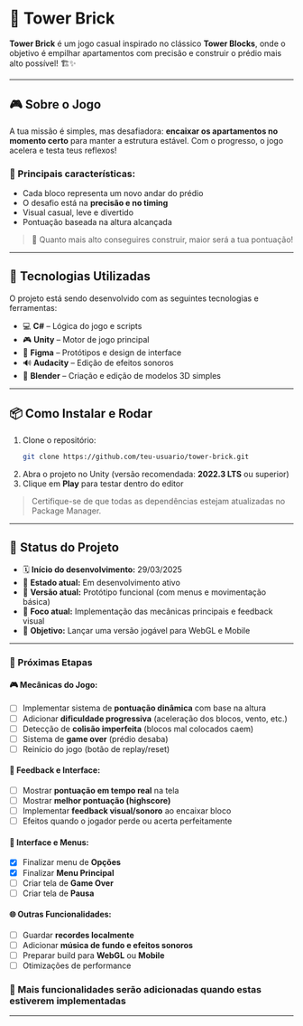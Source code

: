 # 🧱 Tower Brick

**Tower Brick** é um jogo casual inspirado no clássico **Tower Blocks**, onde o objetivo é empilhar apartamentos com precisão e construir o prédio mais alto possível! 🏗️✨

---

## 🎮 Sobre o Jogo

A tua missão é simples, mas desafiadora: **encaixar os apartamentos no momento certo** para manter a estrutura estável. Com o progresso, o jogo acelera e testa teus reflexos!

### 🔹 Principais características:
- Cada bloco representa um novo andar do prédio  
- O desafio está na **precisão e no timing**  
- Visual casual, leve e divertido  
- Pontuação baseada na altura alcançada

> 🧱 Quanto mais alto conseguires construir, maior será a tua pontuação!

---

## 🚀 Tecnologias Utilizadas

O projeto está sendo desenvolvido com as seguintes tecnologias e ferramentas:

- 💻 **C#** – Lógica do jogo e scripts  
- 🎮 **Unity** – Motor de jogo principal  
- 🎨 **Figma** – Protótipos e design de interface  
- 🔊 **Audacity** – Edição de efeitos sonoros  
- 🧊 **Blender** – Criação e edição de modelos 3D simples

---

## 📦 Como Instalar e Rodar

1. Clone o repositório:
   ```bash
   git clone https://github.com/teu-usuario/tower-brick.git
   ```
2. Abra o projeto no Unity (versão recomendada: **2022.3 LTS** ou superior)  
3. Clique em **Play** para testar dentro do editor

> Certifique-se de que todas as dependências estejam atualizadas no Package Manager.

---

## 📅 Status do Projeto

- 🗓️ **Início do desenvolvimento:** 29/03/2025  
- 🧱 **Estado atual:** Em desenvolvimento ativo  
- 🔁 **Versão atual:** Protótipo funcional (com menus e movimentação básica)  
- 🧪 **Foco atual:** Implementação das mecânicas principais e feedback visual  
- 🎯 **Objetivo:** Lançar uma versão jogável para WebGL e Mobile

---

### 🔨 Próximas Etapas

#### 🎮 Mecânicas do Jogo:
- [ ] Implementar sistema de **pontuação dinâmica** com base na altura
- [ ] Adicionar **dificuldade progressiva** (aceleração dos blocos, vento, etc.)
- [ ] Detecção de **colisão imperfeita** (blocos mal colocados caem)
- [ ] Sistema de **game over** (prédio desaba)
- [ ] Reinício do jogo (botão de replay/reset)

#### 🧠 Feedback e Interface:
- [ ] Mostrar **pontuação em tempo real** na tela
- [ ] Mostrar **melhor pontuação (highscore)**
- [ ] Implementar **feedback visual/sonoro** ao encaixar bloco
- [ ] Efeitos quando o jogador perde ou acerta perfeitamente

#### 📱 Interface e Menus:
- [x] Finalizar menu de **Opções**
- [x] Finalizar **Menu Principal**
- [ ] Criar tela de **Game Over**
- [ ] Criar tela de **Pausa**

#### 🌐 Outras Funcionalidades:
- [ ] Guardar **recordes localmente**
- [ ] Adicionar **música de fundo e efeitos sonoros**
- [ ] Preparar build para **WebGL** ou **Mobile**
- [ ] Otimizações de performance

### 🔨 Mais funcionalidades serão adicionadas quando estas estiverem implementadas

---